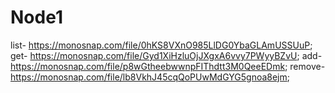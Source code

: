 # Node1
list- https://monosnap.com/file/0hKS8VXnO985LlDG0YbaGLAmUSSUuP;
get- https://monosnap.com/file/Gyd1XiHzluOjJXgxA6vvy7PWyyBZvU;
add- https://monosnap.com/file/p8wGtheebwwnpFIThdtt3M0QeeEDmk;
remove- https://monosnap.com/file/lb8VkhJ45cqQoPUwMdGYG5gnoa8ejm;
